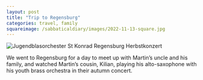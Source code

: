 ```yaml
---
layout: post
title: "Trip to Regensburg"
categories: travel, family
squareimage: /sabbaticaldiary/images/2022-11-13-square.jpg
---
```

<img src="/sabbaticaldiary/images/2022-11-13.jpg" alt="Jugendblasorchester St Konrad Regensburg Herbstkonzert" class="center">

We went to Regensburg for a day to meet up with Martin’s uncle and his family, and watched Martin’s cousin, Kilian, playing his alto-saxophone with his youth brass orchestra in their autumn concert.
